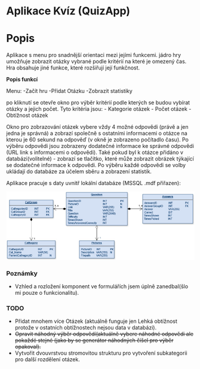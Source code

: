 # Aplikace Kvíz (QuizApp)

# Popis

Aplikace s menu pro snadnější orientaci mezi jejími funkcemi. jádro hry umožňuje zobrazit otázky vybrané podle kritérií na které je omezený čas. Hra obsahuje jiné funkce, které rozšiřují její funkčnost.

**Popis funkcí**

Menu:
	-Začít hru
	-Přidat Otázku
	-Zobrazit statistiky

po kliknutí se otevře okno pro výběr kritérií podle kterých se budou vybírat otázky a jejich počet. 
Tyto kritéria jsou:
	- Kategorie otázek
	- Počet otázek
	- Obtížnost otázek

Okno pro zobrazování otázek vybere vždy 4 možné odpovědi (právě a jen jedna je správná) a zobrazí společně s ostatními informacemi o otázce na kterou je 60 sekund na odpověď (v okně je zobrazeno počítadlo času).
Po výběru odpovědi jsou zobrazeny dodatečné informace ke správné odpovědi (URL link s informacemi o odpovědi). Také pokud byl k otázce přidáno v databázi(volitelné) - zobrazí se tlačítko, které může zobrazit obrázek týkající se dodatečné informace k odpovědi.
Po výběru každé odpovědi se volby ukládají do databáze za účelem sběru a zobrazení statistik.


Aplikace pracuje s daty uvnitř lokální databáze (MSSQL .mdf přiřazen):
 
![Databáze programu](images/quizdat.jpg)


### Poznámky

- Vzhled a rozložení komponent ve formulářích jsem úplně zanedbal(šlo mi pouze o funkcionalitu). 

### TODO

- Přidat mnohem více Otázek (aktuálně funguje jen Lehká obtížnost protože v ostatních obtížnostech nejsou data v databázi).
- ~~Opravit náhodný výběr odpovědí(aktuálně vybere náhodné odpovědi ale pokaždé stejné (jako by se generátor náhodných číšel pro výběr opakoval).~~
- Vytvořit dvouvrstvou stromovitou strukturu pro vytvoření subkategorii pro další rozdělení otázek.
